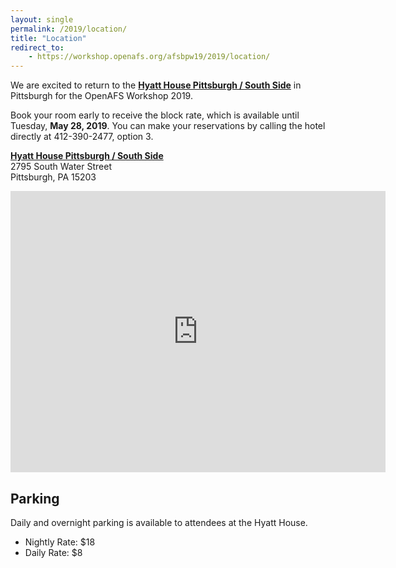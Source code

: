 ```yaml
---
layout: single
permalink: /2019/location/
title: "Location"
redirect_to:
    - https://workshop.openafs.org/afsbpw19/2019/location/
---
```



We are excited to return to the
**[Hyatt House Pittsburgh / South Side][1]**
in Pittsburgh for the OpenAFS Workshop 2019.

Book your room early to receive the block rate, which is available until
Tuesday, **May 28, 2019**.  You can make your reservations by calling the hotel
directly at 412-390-2477, option 3.

**[Hyatt House Pittsburgh / South Side][1]**<br/>
2795 South Water Street<br/>
Pittsburgh, PA 15203<br/>

<iframe src="https://www.google.com/maps/embed?pb=!1m18!1m12!1m3!1d5001.853489592036!2d-79.9669770450858!3d40.427869767721546!2m3!1f0!2f0!3f0!3m2!1i1024!2i768!4f13.1!3m3!1m2!1s0x8834f1a2f4adca1d%3A0xc867b554e5480048!2sHyatt+House+Pittsburgh+-South+Side!5e0!3m2!1sen!2sus!4v1555818325085!5m2!1sen!2sus" width="600" height="450" frameborder="0" style="border:0" allowfullscreen></iframe>

## Parking

Daily and overnight parking is available to attendees at the Hyatt House.

* Nightly Rate: $18
* Daily Rate: $8

[1]:https://pittsburghsouthside.house.hyatt.com/
